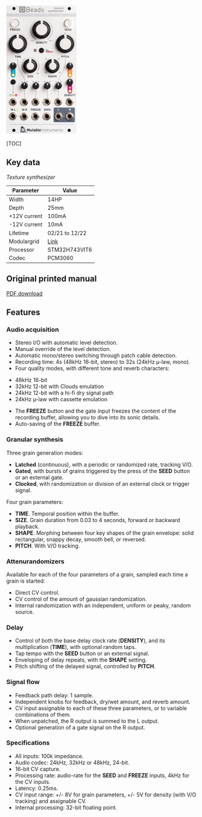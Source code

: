 ![](images/front_small.jpg)

[TOC]

## Key data

*Texture synthesizer*

Parameter    | Value
-------------|------
Width        | 14HP
Depth        | 25mm
+12V current | 100mA
-12V current | 10mA
Lifetime     | 02/21 to 12/22
Modulargrid  | [Link](https://www.modulargrid.net/e/mutable-instruments-beads)
Processor    | STM32H743VIT6
Codec        | PCM3060

## Original printed manual

[PDF download](downloads/beads_quickstart.pdf)

## Features

### Audio acquisition

* Stereo I/O with automatic level detection.
* Manual override of the level detection.
* Automatic mono/stereo switching through patch cable detection.
* Recording time: 4s (48kHz 16-bit, stereo) to 32s (24kHz µ-law, mono).
* Four quality modes, with different tone and reverb characters:
 - 48kHz 16-bit
 - 32kHz 12-bit with Clouds emulation
 - 24kHz 12-bit with a hi-fi dry signal path
 - 24kHz µ-law with cassette emulation
* The **FREEZE** button and the gate input freezes the content of the recording buffer, allowing you to dive into its sonic details.
* Auto-saving of the **FREEZE** buffer.

### Granular synthesis

Three grain generation modes:

* **Latched** (continuous), with a periodic or randomized rate, tracking V/O.
* **Gated**, with bursts of grains triggered by the press of the **SEED** button or an external gate.
* **Clocked**, with randomization or division of an external clock or trigger signal.

Four grain parameters:

* **TIME**. Temporal position within the buffer.
* **SIZE**. Grain duration from 0.03 to 4 seconds, forward or backward playback.
* **SHAPE**. Morphing between four key shapes of the grain envelope: solid rectangular, snappy decay, smooth bell, or reversed.
* **PITCH**. With V/O tracking.
 
### Attenurandomizers

Available for each of the four parameters of a grain, sampled each time a grain is started:

* Direct CV control.
* CV control of the amount of gaussian randomization.
* Internal randomization with an independent, uniform or peaky, random source.

### Delay

* Control of both the base delay clock rate (**DENSITY**), and its multiplication (**TIME**), with optional random taps.
* Tap tempo with the **SEED** button or an external signal.
* Enveloping of delay repeats, with the **SHAPE** setting.
* Pitch shifting of the delayed signal, controlled by **PITCH**.

### Signal flow

* Feedback path delay: 1 sample.
* Independent knobs for feedback, dry/wet amount, and reverb amount.
* CV input assignable to each of these three parameters, or to variable combinations of them.
* When unpatched, the R output is summed to the L output.
* Optional generation of a gate signal on the R output.

### Specifications

* All inputs: 100k impedance.
* Audio codec: 24kHz, 32kHz or 48kHz, 24-bit.
* 16-bit CV capture.
* Processing rate: audio-rate for the **SEED** and **FREEZE** inputs, 4kHz for the CV inputs.
* Latency: 0.25ms.
* CV input range: +/- 8V for grain parameters, +/- 5V for density (with V/O tracking) and assignable CV.
* Internal processing: 32-bit floating point.
